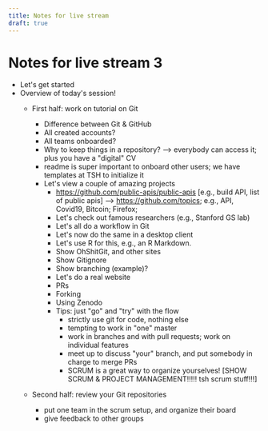 ```yaml
---
title: Notes for live stream
draft: true
---
```


# Notes for live stream 3

- Let's get started
- Overview of today's session!
  - First half: work on tutorial on Git
    - Difference between Git & GitHub
    - All created accounts?
    - All teams onboarded?
    - Why to keep things in a repository? --> everybody can access it; plus you have a "digital" CV
    - readme is super important to onboard other users; we have templates at TSH to initialize it
    - Let's view a couple of amazing projects
      - https://github.com/public-apis/public-apis [e.g., build API, list of public apis] --> https://github.com/topics; e.g., API, Covid19, Bitcoin; Firefox;
      - Let's check out famous researchers (e.g., Stanford GS lab)
      - Let's all do a workflow in Git
      - Let's now do the same in a desktop client
      - Let's use R for this, e.g., an R Markdown.
      - Show OhShitGit, and other sites
      - Show Gitignore
      - Show branching (example)?
      - Let's do a real website
      - PRs
      - Forking
      - Using Zenodo
      - Tips: just "go" and "try" with the flow
        - strictly use git for code, nothing else
        - tempting to work in "one" master
        - work in branches and with pull requests; work on individual features
        - meet up to discuss "your" branch, and put somebody in charge to merge PRs
        - SCRUM is a great way to organize yourselves! [SHOW SCRUM & PROJECT MANAGEMENT!!!!! tsh scrum stuff!!!]

  - Second half: review your Git repositories
      - put one team in the scrum setup, and organize their board
      - give feedback to other groups
